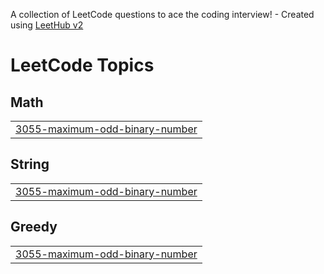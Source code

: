 A collection of LeetCode questions to ace the coding interview! - Created using [LeetHub v2](https://github.com/arunbhardwaj/LeetHub-2.0)
<!---LeetCode Topics Start-->
# LeetCode Topics
## Math
|  |
| ------- |
| [3055-maximum-odd-binary-number](https://github.com/Rain3321/LeetCode/tree/master/3055-maximum-odd-binary-number) |
## String
|  |
| ------- |
| [3055-maximum-odd-binary-number](https://github.com/Rain3321/LeetCode/tree/master/3055-maximum-odd-binary-number) |
## Greedy
|  |
| ------- |
| [3055-maximum-odd-binary-number](https://github.com/Rain3321/LeetCode/tree/master/3055-maximum-odd-binary-number) |
<!---LeetCode Topics End-->